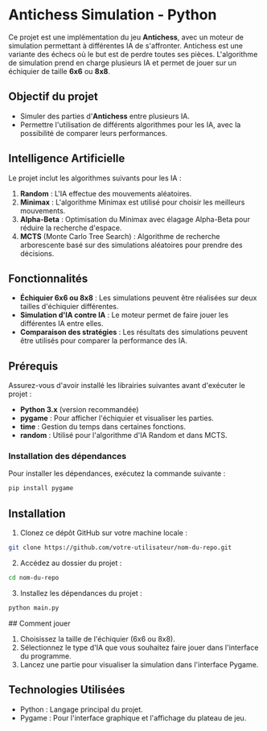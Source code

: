 # Antichess Simulation - Python

Ce projet est une implémentation du jeu **Antichess**, avec un moteur de simulation permettant à différentes IA de s'affronter. Antichess est une variante des échecs où le but est de perdre toutes ses pièces. L'algorithme de simulation prend en charge plusieurs IA et permet de jouer sur un échiquier de taille **6x6** ou **8x8**.

## Objectif du projet

- Simuler des parties d'**Antichess** entre plusieurs IA.
- Permettre l'utilisation de différents algorithmes pour les IA, avec la possibilité de comparer leurs performances.

## Intelligence Artificielle

Le projet inclut les algorithmes suivants pour les IA :

1. **Random** : L'IA effectue des mouvements aléatoires.
2. **Minimax** : L'algorithme Minimax est utilisé pour choisir les meilleurs mouvements.
3. **Alpha-Beta** : Optimisation du Minimax avec élagage Alpha-Beta pour réduire la recherche d'espace.
4. **MCTS** (Monte Carlo Tree Search) : Algorithme de recherche arborescente basé sur des simulations aléatoires pour prendre des décisions.

## Fonctionnalités

- **Échiquier 6x6 ou 8x8** : Les simulations peuvent être réalisées sur deux tailles d'échiquier différentes.
- **Simulation d'IA contre IA** : Le moteur permet de faire jouer les différentes IA entre elles.
- **Comparaison des stratégies** : Les résultats des simulations peuvent être utilisés pour comparer la performance des IA.

## Prérequis

Assurez-vous d'avoir installé les librairies suivantes avant d'exécuter le projet :

- **Python 3.x** (version recommandée)
- **pygame** : Pour afficher l'échiquier et visualiser les parties.
- **time** : Gestion du temps dans certaines fonctions.
- **random** : Utilisé pour l'algorithme d'IA Random et dans MCTS.

### Installation des dépendances

Pour installer les dépendances, exécutez la commande suivante :

```bash
pip install pygame
``` 

## Installation 
 
1. Clonez ce dépôt GitHub sur votre machine locale :
```bash
git clone https://github.com/votre-utilisateur/nom-du-repo.git
``` 

2. Accédez au dossier du projet :
```bash
cd nom-du-repo
``` 

3. Installez les dépendances du projet :
```bash
python main.py
``` 

## Comment jouer 

1. Choisissez la taille de l'échiquier (6x6 ou 8x8).
2. Sélectionnez le type d'IA que vous souhaitez faire jouer dans l'interface du programme.
3. Lancez une partie pour visualiser la simulation dans l'interface Pygame.

## Technologies Utilisées

- Python : Langage principal du projet.
- Pygame : Pour l'interface graphique et l'affichage du plateau de jeu.